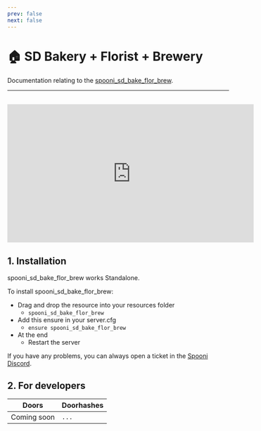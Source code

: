 ```yaml
---
prev: false
next: false
---
```


# 🏠 SD Bakery + Florist + Brewery
Documentation relating to the [spooni_sd_bake_flor_brew](https://spooni-mapping.tebex.io).

___
<br>
<iframe width="560" height="315" src="https://www.youtube.com/embed/" frameborder="0" allow="accelerometer; autoplay; clipboard-write; encrypted-media; gyroscope; picture-in-picture; web-share" allowfullscreen></iframe>

## 1. Installation
spooni_sd_bake_flor_brew works Standalone.  

To install spooni_sd_bake_flor_brew:
- Drag and drop the resource into your resources folder
  - `spooni_sd_bake_flor_brew`
- Add this ensure in your server.cfg
  - `ensure spooni_sd_bake_flor_brew`
- At the end
  - Restart the server

If you have any problems, you can always open a ticket in the [Spooni Discord](https://discord.gg/spooni).

## 2. For developers
| Doors                     | Doorhashes
|---------------------------|----------------------------------------------------------------------------------|
| Coming soon               | `...`